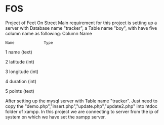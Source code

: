 # FOS
Project of Feet On Street
Main requirement for this project is setting up a server with Database name "tracker", a Table name "boy", with have five column name as following:
Column Name      

	Name             Type	

1	name             (text)

2	latitude         (int)	

3	longitude        (int)

4	duration          (int)

5	points            (text)


After setting up the mysql server with Table name "tracker". Just need to copy the "demo.php","insert.php","update.php","update2.php" into htdoc folder of xampp.
In this project we are connecting to server from the ip of system on which we have set the xampp server.
